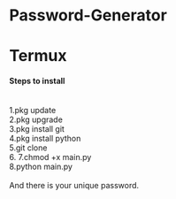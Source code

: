 # Password-Generator

# Termux

<h4>Steps to install</h4> <br>
1.pkg update <br>
2.pkg upgrade <br>
3.pkg install git<br>
4.pkg install python<br>
5.git clone <br>
6.
7.chmod +x main.py<br>
8.python main.py<br>
<br>
And there is your unique password.
